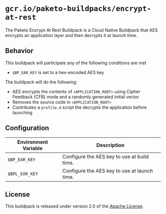 # `gcr.io/paketo-buildpacks/encrypt-at-rest`
The Paketo Encrypt At Rest Buildpack is a Cloud Native Buildpack that AES encrypts an application layer and then decrypts it at launch time.

## Behavior
This buildpack will participate any of the following conditions are met

* `$BP_EAR_KEY` is set to a hex-encoded AES key

The buildpack will do the following:

* AES encrypts the contents of `<APPLICATION_ROOT>` using Cipher Feedback (CFB) mode and a randomly generated initial vector
* Removes the source code in `<APPLICATION_ROOT>`
* Contributes a `profile.d` script the decrypts the application before launching

## Configuration
| Environment Variable | Description
| -------------------- | -----------
| `$BP_EAR_KEY` | Configure the AES key to use at build time.
| `$BPL_EAR_KEY` | Configure the AES key to use at launch time.


## License
This buildpack is released under version 2.0 of the [Apache License][a].

[a]: http://www.apache.org/licenses/LICENSE-2.0
